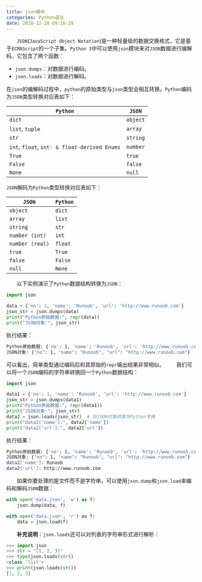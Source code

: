```yaml
---
title: json模块
categories: Python语法
date: 2018-12-28 09:16:28
---
```

&emsp;&emsp;`JSON`(`JavaScript Object Notation`)是一种轻量级的数据交换格式，它是基于`ECMAScript`的一个子集。`Python 3`中可以使用`json`模块来对`JSON`数据进行编解码，它包含了两个函数：<!--more-->

- `json.dumps`：对数据进行编码。
- `json.loads`：对数据进行解码。

在`json`的编解码过程中，`python`的原始类型与`json`类型会相互转换。`Python`编码为`JSON`类型转换对应表如下：

`Python`                                     | `JSON`
---------------------------------------------|--------
`dict`                                       | `object`
`list`, `tuple`                              | `array`
`str`                                        | `string`
`int`, `float`, `int- & float-derived Enums` | `number`
`True`                                       | `true`
`False`                                      | `false`
`None`                                       | `null`

`JSON`解码为`Python`类型转换对应表如下：

`JSON`          | `Python`
----------------|---------
`object`        | `dict`
`array`         | `list`
`string`        | `str`
`number (int)`  | `int`
`number (real)` | `float`
`true`          | `True`
`false`         | `False`
`null`          | `None`

&emsp;&emsp;以下实例演示了`Python`数据结构转换为`JSON`：

``` python
import json

data = {'no': 1, 'name': 'Runoob', 'url': 'http://www.runoob.com'}
json_str = json.dumps(data)
print("Python原始数据:", repr(data))
print("JSON对象:", json_str)
```

执行结果：

``` bash
Python原始数据: {'no': 1, 'name': 'Runoob', 'url': 'http://www.runoob.com'}
JSON对象: {"no": 1, "name": "Runoob", "url": "http://www.runoob.com"}
```

可以看出，简单类型通过编码后和其原始的`repr`输出结果非常相似。
&emsp;&emsp;我们可以将一个`JSON`编码的字符串转换回一个`Python`数据结构：

``` python
import json

data1 = {'no': 1, 'name': 'Runoob', 'url': 'http://www.runoob.com'}
json_str = json.dumps(data1)
print("Python原始数据:", repr(data1))
print("JSON对象:", json_str)
data2 = json.loads(json_str)  # 将JSON对象转换为Python字典
print("data2['name']:", data2['name'])
print("data2['url']:", data2['url'])
```

执行结果：

``` bash
Python原始数据: {'no': 1, 'name': 'Runoob', 'url': 'http://www.runoob.com'}
JSON对象: {"no": 1, "name": "Runoob", "url": "http://www.runoob.com"}
data2['name']: Runoob
data2['url']: http://www.runoob.com
```

&emsp;&emsp;如果你要处理的是文件而不是字符串，可以使用`json.dump`和`json.load`来编码和解码`JSON`数据：

``` python
with open('data.json', 'w') as f:
    json.dump(data, f)

with open('data.json', 'r') as f:
    data = json.load(f)
```

&emsp;&emsp;**补充说明**：`json.loads`还可以对列表的字符串形式进行解析：

``` python
>>> import json
>>> str = "[1, 2, 3]"
>>> type(json.loads(str))
<class 'list'>
>>> print(json.loads(str))
[1, 2, 3]
```